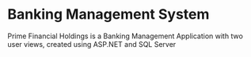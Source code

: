# Banking Management System

Prime Financial Holdings is a Banking Management Application with two user views, created using ASP.NET and SQL Server
